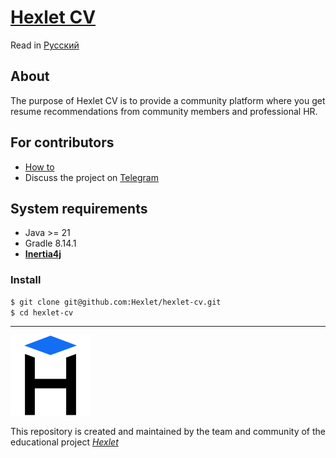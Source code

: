 # [Hexlet CV](https://cv.hexlet.io/)

Read in [Русский](README.ru.md)

## About
The purpose of Hexlet CV is to provide a community platform where you get resume recommendations from community members and professional HR.

## For contributors
* [How to](CONTRIBUTING.md)
* Discuss the project on [Telegram](https://t.me/hexletcommunity/12)

## System requirements

* Java >= 21
* Gradle 8.14.1
* [**Inertia4j**](https://github.com/Inertia4J/inertia4j) 

### Install

```bash
$ git clone git@github.com:Hexlet/hexlet-cv.git
$ cd hexlet-cv
```


[//]: # (Сюда можно добавить graphs-contributors по аналогии с проектом https://github.com/hexlet-codebattle/codebattle )


---

[![Hexlet Ltd. logo](https://raw.githubusercontent.com/Hexlet/assets/master/images/hexlet_logo128.png)](https://hexlet.io?utm_source=github&utm_medium=link&utm_campaign=hexlet-cv)

This repository is created and maintained by the team and community of the educational project [*Hexlet*](https://ru.hexlet.io/?utm_source=github&utm_medium=link&utm_campaign=hexlet-cv)
